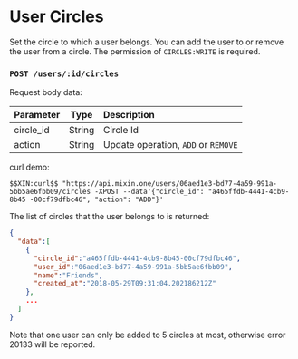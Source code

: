 # User Circles

Set the circle to which a user belongs. You can add the user to or remove the user from a circle. The permission of `CIRCLES:WRITE` is required.

### `POST /users/:id/circles`

Request body data:

| Parameter | Type | Description |
| :----- | :----: | :---- |
| circle_id | String | Circle Id |
| action | String | Update operation, `ADD` or `REMOVE` |

curl demo:

```
$$XIN:curl$$ "https://api.mixin.one/users/06aed1e3-bd77-4a59-991a-5bb5ae6fbb09/circles -XPOST --data'{"circle_id": "a465ffdb-4441-4cb9-8b45 -00cf79dfbc46", "action": "ADD"}'
```

The list of circles that the user belongs to is returned:

```json
{
  "data":[
    {
      "circle_id":"a465ffdb-4441-4cb9-8b45-00cf79dfbc46",
      "user_id":"06aed1e3-bd77-4a59-991a-5bb5ae6fbb09",
      "name":"Friends",
      "created_at":"2018-05-29T09:31:04.202186212Z"
    },
    ...
  ]
}
```

Note that one user can only be added to 5 circles at most, otherwise error 20133 will be reported.
